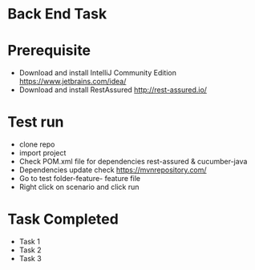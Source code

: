 
 # Back End Task

 # Prerequisite

 - Download and install IntelliJ Community Edition https://www.jetbrains.com/idea/
 - Download and install RestAssured http://rest-assured.io/


 # Test run 
 - clone repo
 - import project
 - Check POM.xml file for dependencies rest-assured & cucumber-java
 - Dependencies update check https://mvnrepository.com/
 - Go to test folder-feature- feature file
 - Right click on  scenario and click run

# Task Completed
 - Task 1
 - Task 2
 - Task 3

 